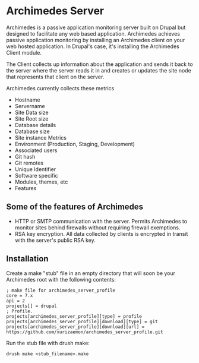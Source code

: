 Archimedes Server
=================

Archimedes is a passive application monitoring server built on Drupal but designed to facilitate any web based application. Archimedes achieves passive application monitoring by installing an Archimedes client on your web hosted application. In Drupal's case, it's installing the Archimedes Client module.

The Client collects up information about the application and sends it back to the server where the server reads it in and creates or updates the site node that represents that client on the server.

Archimedes currently collects these metrics

* Hostname
* Servername
* Site Data size
* Site Root size
* Database details
* Database size
* Site instance Metrics
* Environment (Production, Staging, Development)
* Associated users
* Git hash
* Git remotes
* Unique Identifier
* Software specific
 * Modules, themes, etc
 * Features

Some of the features of Archimedes
----------------------------------

 * HTTP or SMTP communication with the server. Permits Archimedes to monitor sites behind firewalls without requiring firewall exemptions.
 * RSA key encryption. All data collected by clients is encrypted in transit with the server's public RSA key.

Installation
------------

Create a make "stub" file in an empty directory that will soon be your Archimedes root with the following contents:

    ; make file for archimedes_server_profile
    core = 7.x
    api = 2
    projects[] = drupal
    ; Profile.
    projects[archimedes_server_profile][type] = profile
    projects[archimedes_server_profile][download][type] = git
    projects[archimedes_server_profile][download][url] = https://github.com/xurizaemon/archimedes_server_profile.git

Run the stub file with drush make:

    drush make <stub_filename>.make
